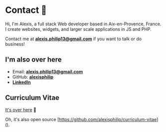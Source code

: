 
# Contact 👋

Hi, I'm Alexis, a full stack Web developer based in Aix-en-Provence, France. I create websites, widgets, and larger scale applications
in JS and PHP.

Contact me at **[alexis.philip13@gmail.com]()** if you want to talk or do business!

## I'm also over here

- Email: **[alexis.philip13@gmail.com]()**
- GitHub: **[alexisphilip](https://github.com/alexisphilip)**
- **[LinkedIn](https://www.linkedin.com/in/alexis-philip-019955176)**

## Curriculum Vitae

[It's over here](https://alexisphilip/curriculum-vitae) 📃

Oh, it's also open source [https://github.com/alexisphilip/curriculum-vitae](). 